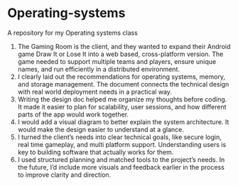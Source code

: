 # Operating-systems
A repository for my Operating systems class
1. The Gaming Room is the client, and they wanted to expand their Android game Draw It or Lose It into a web based, cross-platform version. The game needed to support multiple teams and players, ensure unique names, and run efficiently in a distributed environment.
2. I clearly laid out the recommendations for operating systems, memory, and storage management. The document connects the technical design with real world deployment needs in a practical way.
3. Writing the design doc helped me organize my thoughts before coding. It made it easier to plan for scalability, user sessions, and how different parts of the app would work together.
4. I would add a visual diagram to better explain the system architecture. It would make the design easier to understand at a glance.
5. I turned the client’s needs into clear technical goals, like secure login, real time gameplay, and multi platform support. Understanding users is key to building software that actually works for them.
6. I used structured planning and matched tools to the project’s needs. In the future, I’d include more visuals and feedback earlier in the process to improve clarity and direction.
